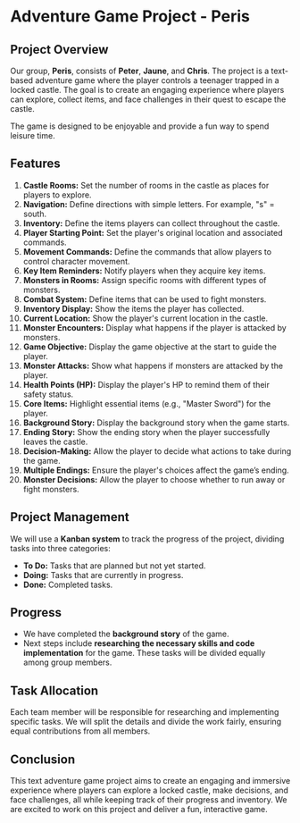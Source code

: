 # Adventure Game Project - Peris

## Project Overview
Our group, **Peris**, consists of **Peter**, **Jaune**, and **Chris**. The project is a text-based adventure game where the player controls a teenager trapped in a locked castle. The goal is to create an engaging experience where players can explore, collect items, and face challenges in their quest to escape the castle.

The game is designed to be enjoyable and provide a fun way to spend leisure time.

## Features
1. **Castle Rooms:** Set the number of rooms in the castle as places for players to explore.
2. **Navigation:** Define directions with simple letters. For example, "s" = south.
3. **Inventory:** Define the items players can collect throughout the castle.
4. **Player Starting Point:** Set the player's original location and associated commands.
5. **Movement Commands:** Define the commands that allow players to control character movement.
6. **Key Item Reminders:** Notify players when they acquire key items.
7. **Monsters in Rooms:** Assign specific rooms with different types of monsters.
8. **Combat System:** Define items that can be used to fight monsters.
9. **Inventory Display:** Show the items the player has collected.
10. **Current Location:** Show the player's current location in the castle.
11. **Monster Encounters:** Display what happens if the player is attacked by monsters.
12. **Game Objective:** Display the game objective at the start to guide the player.
13. **Monster Attacks:** Show what happens if monsters are attacked by the player.
14. **Health Points (HP):** Display the player's HP to remind them of their safety status.
15. **Core Items:** Highlight essential items (e.g., "Master Sword") for the player.
16. **Background Story:** Display the background story when the game starts.
17. **Ending Story:** Show the ending story when the player successfully leaves the castle.
18. **Decision-Making:** Allow the player to decide what actions to take during the game.
19. **Multiple Endings:** Ensure the player's choices affect the game’s ending.
20. **Monster Decisions:** Allow the player to choose whether to run away or fight monsters.

## Project Management
We will use a **Kanban system** to track the progress of the project, dividing tasks into three categories:
- **To Do:** Tasks that are planned but not yet started.
- **Doing:** Tasks that are currently in progress.
- **Done:** Completed tasks.

## Progress
- We have completed the **background story** of the game.
- Next steps include **researching the necessary skills and code implementation** for the game. These tasks will be divided equally among group members.

## Task Allocation
Each team member will be responsible for researching and implementing specific tasks. We will split the details and divide the work fairly, ensuring equal contributions from all members.

## Conclusion
This text adventure game project aims to create an engaging and immersive experience where players can explore a locked castle, make decisions, and face challenges, all while keeping track of their progress and inventory. We are excited to work on this project and deliver a fun, interactive game.
